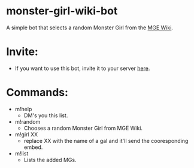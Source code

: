 # monster-girl-wiki-bot
A simple bot that selects a random Monster Girl from the [MGE Wiki](https://monstergirlencyclopedia.fandom.com/wiki/Monster_Girls).

# Invite:
- If you want to use this bot, invite it to your server [here](https://discord.com/oauth2/authorize?client_id=817226079831588915&scope=bot).

# Commands:
- m!help
  - DM's you this list.
- m!random
  - Chooses a random Monster Girl from MGE Wiki.
- m!girl XX
  - replace XX with the name of a gal and it'll send the cooresponding embed. 
- m!list
  - Lists the added MGs.

